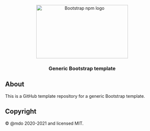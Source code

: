 <p align="center">
  <img src=".github/logo.png" width="300" height="175" alt="Bootstrap npm logo">
</p>

<h3 align="center">Generic Bootstrap template</h3>



## About

This is a GitHub template repository for a generic Bootstrap template. 

## Copyright

&copy; @mdo 2020-2021 and licensed MIT.
